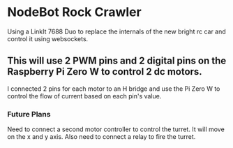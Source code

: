 # NodeBot Rock Crawler
Using a LinkIt 7688 Duo to replace the internals of the new bright rc car and control it using websockets.

## This will use 2 PWM pins and 2 digital pins on the Raspberry Pi Zero W to control 2 dc motors. 
I connected 2 pins for each motor to an H bridge and use the Pi Zero W to control the flow of current based on each pin's value.

### Future Plans
Need to connect a second motor controller to control the turret. It will move on the x and y axis.
Also need to connect a relay to fire the turret.

